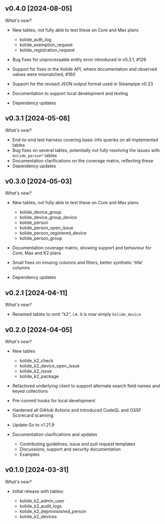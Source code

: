 ## v0.4.0 [2024-08-05]

_What's new?_

- New tables, not fully able to test these on Core and Max plans

  - kolide_auth_log
  - kolide_exemption_request
  - kolide_registration_request

- Bug fixes for unprocessable entity error introduced in v0.3.1, #129
- Support for fixes in the Kolide API, where documentation and observed values were mismatched, #160
- Support for the revised JSON output format used in Steampipe v0.23
- Documentation to support local development and testing
- Dependency updates


## v0.3.1 [2024-05-08]

_What's new?_

- End-to-end test harness covering basic info queries on all implemented tables
- Bug fixes on several tables, potentially not fully resolving the issues with `kolide_person*` tables
- Documentation clarifications on the coverage matrix, reflecting these
- Dependency updates

## v0.3.0 [2024-05-03]

_What's new?_

- New tables, not fully able to test these on Core and Max plans

  - kolide_device_group
  - kolide_device_group_device
  - kolide_person
  - kolide_person_open_issue
  - kolide_person_registered_device
  - kolide_person_group

- Documentation coverage matrix, showing support and behaviour for Core, Max and K2 plans
- Small fixes on missing columns and filters, better synthetic 'title' columns
- Dependency updates

## v0.2.1 [2024-04-11]

_What's new?_

- Renamed tables to omit "k2", i.e. it is now simply `kolide_device`

## v0.2.0 [2024-04-05]

_What's new?_

- New tables

  - kolide_k2_check
  - kolide_k2_device_open_issue
  - kolide_k2_issue
  - kolide_k2_package

- Refactored underlying client to support alternate search field names and keyed collections
- Pre-commit hooks for local development
- Hardened all GitHub Actions and introduced CodeQL and OSSF Scorecard scanning
- Update Go to v1.21.9

- Documentation clarifications and updates

  - Contributing guidelines, issue and pull request templates
  - Discussions, support and security documentation
  - Examples

## v0.1.0 [2024-03-31]

_What's new?_

- Initial release with tables:

  - kolide_k2_admin_user
  - kolide_k2_audit_logs
  - kolide_k2_deprovisioned_person
  - kolide_k2_devices

